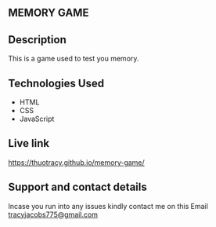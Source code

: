 ## MEMORY GAME

## Description

This is a game used to test you memory.

## Technologies Used
* HTML
* CSS
* JavaScript

## Live link
https://thuotracy.github.io/memory-game/

## Support and contact details

Incase you run into any issues kindly contact me on this Email tracyjacobs775@gmail.com